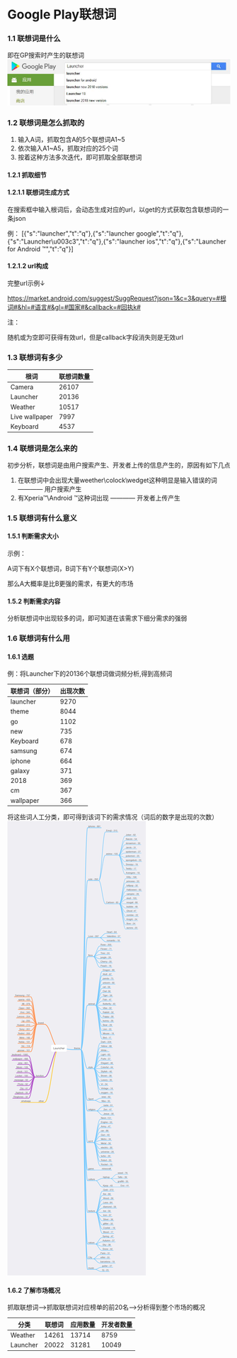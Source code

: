 # Google Play联想词
### 1.1 联想词是什么
即在GP搜索时产生的联想词
![image](https://github.com/motodriver/Google_play_search_keyword/blob/master/example_1.jpg)

### 1.2 联想词是怎么抓取的
1. 输入A词，抓取包含A的5个联想词A1~5
2. 依次输入A1~A5，抓取对应的25个词
3. 按着这种方法多次迭代，即可抓取全部联想词

#### 1.2.1 抓取细节
#### 1.2.1.1 联想词生成方式
在搜索框中输入根词后，会动态生成对应的url，以get的方式获取包含联想词的一条json

例：
[{"s":"launcher","t":"q"},{"s":"launcher google","t":"q"},{"s":"Launcher\u003c3","t":"q"},{"s":"launcher ios","t":"q"},{"s":"Launcher for Android ™","t":"q"}]

#### 1.2.1.2 url构成
完整url示例↓

https://market.android.com/suggest/SuggRequest?json=1&c=3&query=#根词#&hl=#语言#&gl=#国家#&callback=#回执k#

注：

随机或为空即可获得有效url，但是callback字段消失则是无效url

### 1.3 联想词有多少
| 根词 | 联想词数量 |
| ------------- | ------------- |
| Camera | 26107 |
| Launcher | 20136 |
| Weather | 10517 |
| Live wallpaper | 7997 |
| Keyboard | 4537 |

### 1.4 联想词是怎么来的
初步分析，联想词是由用户搜索产生、开发者上传的信息产生的，原因有如下几点
1. 在联想词中会出现大量weether\colock\wedget这种明显是输入错误的词 ———— 用户搜索产生
2. 有Xperia™\Android ™这种词出现 ———— 开发者上传产生

### 1.5 联想词有什么意义
#### 1.5.1 判断需求大小
示例：

A词下有X个联想词，B词下有Y个联想词(X>Y)

那么A大概率是比B更强的需求，有更大的市场

#### 1.5.2 判断需求内容
分析联想词中出现较多的词，即可知道在该需求下细分需求的强弱

### 1.6 联想词有什么用
#### 1.6.1 选题
例：将Launcher下的20136个联想词做词频分析,得到高频词

| 联想词（部分） | 出现次数 |
| ------------- | ------------- |
| launcher | 9270 |
| theme | 8044 |
|go | 1102|
|new | 735|
|Keyboard | 678|
|samsung | 674|
|iphone | 664|
|galaxy | 371|
|2018 | 369|
|cm | 367|
|wallpaper | 366|

将这些词人工分类，即可得到该词下的需求情况（词后的数字是出现的次数）
![image](https://github.com/motodriver/Google_play_search_keyword/blob/master/Launcher%20联想词分析-001.jpg)

#### 1.6.2 了解市场概况
抓取联想词——>抓取联想词对应榜单的前20名——>分析得到整个市场的概况

| 分类  | 联想词 | 应用数量 | 开发者数量 |
| ------------- | ------------- | ------------- | ------------- |
| Weather  | 14261 | 13714 | 8759 |
| Launcher | 20022 | 31281 | 10049 |

